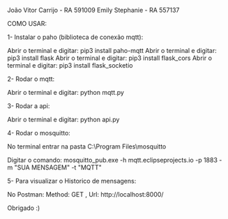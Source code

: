 João Vitor Carrijo - RA 591009
Emily Stephanie - RA 557137

COMO USAR:

1- Instalar o paho (biblioteca de conexão mqtt):

Abrir o terminal e digitar: pip3 install paho-mqtt
Abrir o terminal e digitar: pip3 install flask
Abrir o terminal e digitar: pip3 install flask_cors
Abrir o terminal e digitar: pip3 install flask_socketio

2- Rodar o mqtt:

Abrir o terminal e digitar: python mqtt.py

3- Rodar a api:

Abrir o terminal e digitar: python api.py

4- Rodar o mosquitto:

No terminal entrar na pasta C:\Program Files\mosquitto

Digitar o comando: mosquitto_pub.exe -h mqtt.eclipseprojects.io -p 1883 -m "SUA MENSAGEM" -t "MQTT"

5- Para visualizar o Historico de mensagens:

No Postman:
Method: GET , Url: http://localhost:8000/

Obrigado :)
